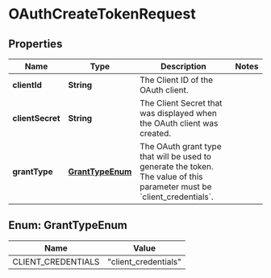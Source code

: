 

# OAuthCreateTokenRequest


## Properties

| Name | Type | Description | Notes |
|------------ | ------------- | ------------- | -------------|
|**clientId** | **String** | The Client ID of the OAuth client.  |  |
|**clientSecret** | **String** | The Client Secret that was displayed when the OAuth client was created.  |  |
|**grantType** | [**GrantTypeEnum**](#GrantTypeEnum) | The OAuth grant type that will be used to generate the token. The value of this parameter must be &#x60;client_credentials&#x60;.  |  |



## Enum: GrantTypeEnum

| Name | Value |
|---- | -----|
| CLIENT_CREDENTIALS | &quot;client_credentials&quot; |



